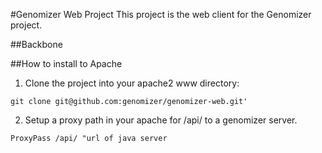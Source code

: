 #Genomizer Web Project
This project is the web client for the Genomizer project.

##Backbone

##How to install to Apache
1. Clone the project into your apache2 www directory:

`git clone git@github.com:genomizer/genomizer-web.git'`

2. Setup a proxy path in your apache for /api/ to a genomizer server.

`ProxyPass /api/ "url of java server`
